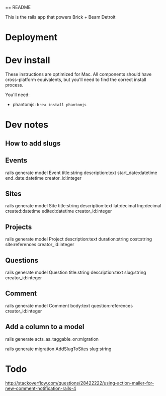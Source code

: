 == README

This is the rails app that powers Brick + Beam Detroit

# Deployment

# Dev install

These instructions are optimized for Mac. All components should have cross-platform equivalents, but you'll need to find the correct install process.

You'll need:

* phantomjs: `brew install phantomjs`

# Dev notes

## How to add slugs

## Events

rails generate model Event title:string description:text start_date:datetime end_date:datetime creator_id:integer

## Sites

rails generate model Site title:string description:text lat:decimal lng:decimal created:datetime edited:datetime creator_id:integer

## Projects

rails generate model Project description:text duration:string cost:string site:references creator_id:integer

## Questions

rails generate model Question title:string description:text slug:string creator_id:integer

## Comment

rails generate model Comment body:text question:references creator_id:integer

## Add a column to a model

rails generate acts_as_taggable_on:migration

rails generate migration AddSlugToSites slug:string

# Todo

http://stackoverflow.com/questions/28422222/using-action-mailer-for-new-comment-notification-rails-4
